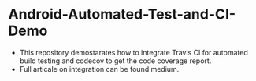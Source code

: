# Android-Automated-Test-and-CI-Demo


- This repository demostarates how to integrate Travis CI for automated build testing and codecov to get the code coverage report.
- Full articale on integration can be found medium.
